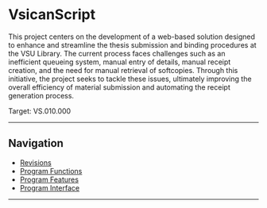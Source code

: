 # VsicanScript

This project centers on the development of a web-based solution designed to enhance and streamline the thesis submission and binding procedures at the VSU Library. The current process faces challenges such as an inefficient queueing system, manual entry of details, manual receipt creation, and the need for manual retrieval of softcopies. Through this initiative, the project seeks to tackle these issues, ultimately improving the overall efficiency of material submission and automating the receipt generation process.

Target: VS.010.000

---

## Navigation

- [Revisions](https://github.com/janetub/VSU-Library-Queueing-System/blob/main/ViscanScript_Revisions.md)
- [Program Functions](https://github.com/janetub/VSU-Library-Queueing-System/blob/main/ViscanScript_ProgramFunctions.md)
- [Program Features](https://github.com/janetub/VSU-Library-Queueing-System/blob/main/VsicanScript_ProgramFeatures.md)
- [Program Interface](https://github.com/janetub/VSU-Library-Queueing-System/blob/main/ViscanScript_Interface.md )

---
